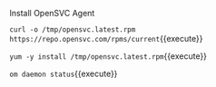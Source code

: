 Install OpenSVC Agent

`curl -o /tmp/opensvc.latest.rpm https://repo.opensvc.com/rpms/current`{{execute}}

`yum -y install /tmp/opensvc.latest.rpm`{{execute}}

`om daemon status`{{execute}}
